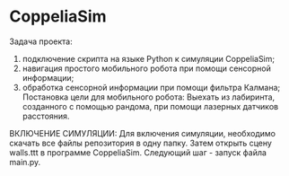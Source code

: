 # CoppeliaSim
Задача проекта: 
  1) подключение скрипта на языке Python к симуляции CoppeliaSim;
  2) навигация простого мобильного робота при помощи сенсорной информации;
  3) обработка сенсорной информации при помощи фильтра Калмана;
Постановка цели для мобильного робота: Выехать из лабиринта, созданного с помощью рандома, при помощи лазерных датчиков расстояния.

ВКЛЮЧЕНИЕ СИМУЛЯЦИИ:
Для включения симуляции, необходимо скачать все файлы репозитория в одну папку. Затем открыть сцену walls.ttt в программе CoppeliaSim. Следующий шаг - запуск файла main.py.
